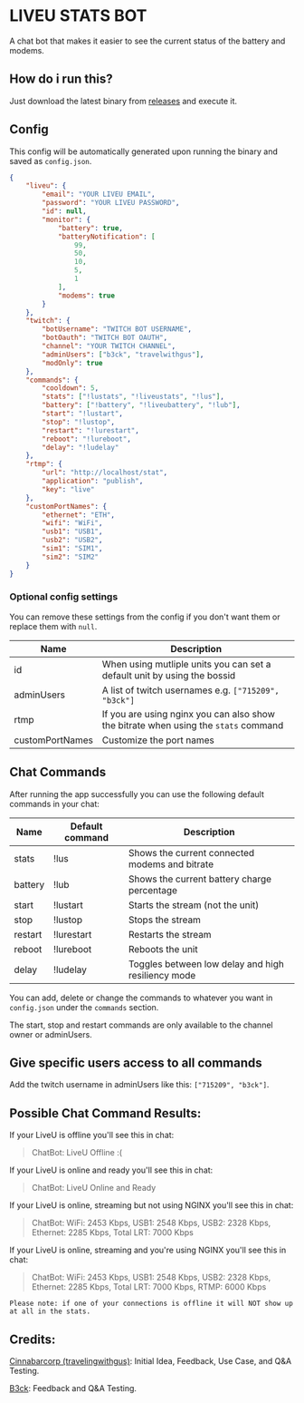 # LIVEU STATS BOT

A chat bot that makes it easier to see the current status of the battery and modems.

## How do i run this?

Just download the latest binary from [releases](https://github.com/BigChiefRick/liveu_stats_bot/releases) and execute it.

## Config

This config will be automatically generated upon running the binary and saved as `config.json`.

```JSON
{
    "liveu": {
        "email": "YOUR LIVEU EMAIL",
        "password": "YOUR LIVEU PASSWORD",
        "id": null,
        "monitor": {
            "battery": true,
            "batteryNotification": [
                99,
                50,
                10,
                5,
                1
            ],
            "modems": true
        }
    },
    "twitch": {
        "botUsername": "TWITCH BOT USERNAME",
        "botOauth": "TWITCH BOT OAUTH",
        "channel": "YOUR TWITCH CHANNEL",
        "adminUsers": ["b3ck", "travelwithgus"],
        "modOnly": true
    },
    "commands": {
        "cooldown": 5,
        "stats": ["!lustats", "!liveustats", "!lus"],
        "battery": ["!battery", "!liveubattery", "!lub"],
        "start": "!lustart",
        "stop": "!lustop",
        "restart": "!lurestart",
        "reboot": "!lureboot",
        "delay": "!ludelay"
    },
    "rtmp": {
        "url": "http://localhost/stat",
        "application": "publish",
        "key": "live"
    },
    "customPortNames": {
        "ethernet": "ETH",
        "wifi": "WiFi",
        "usb1": "USB1",
        "usb2": "USB2",
        "sim1": "SIM1",
        "sim2": "SIM2"
    }
}
```

### Optional config settings

You can remove these settings from the config if you don't want them or replace them with `null`.

| Name            | Description                                                                         |
| --------------- | ----------------------------------------------------------------------------------- |
| id              | When using mutliple units you can set a default unit by using the bossid            |
| adminUsers      | A list of twitch usernames e.g. `["715209", "b3ck"]`                                |
| rtmp            | If you are using nginx you can also show the bitrate when using the `stats` command |
| customPortNames | Customize the port names                                                            |

## Chat Commands

After running the app successfully you can use the following default commands in your chat:

| Name    | Default command | Description                                        |
| ------- | --------------- | -------------------------------------------------- |
| stats   | !lus            | Shows the current connected modems and bitrate     |
| battery | !lub            | Shows the current battery charge percentage        |
| start   | !lustart        | Starts the stream (not the unit)                   |
| stop    | !lustop         | Stops the stream                                   |
| restart | !lurestart      | Restarts the stream                                |
| reboot  | !lureboot       | Reboots the unit                                   |
| delay   | !ludelay        | Toggles between low delay and high resiliency mode |

You can add, delete or change the commands to whatever you want in `config.json` under the `commands` section.

The start, stop and restart commands are only available to the channel owner or adminUsers.

## Give specific users access to all commands

Add the twitch username in adminUsers like this: `["715209", "b3ck"]`.

## Possible Chat Command Results:

If your LiveU is offline you'll see this in chat:
> ChatBot: LiveU Offline :(  

If your LiveU is online and ready you'll see this in chat:
> ChatBot: LiveU Online and Ready  

If your LiveU is online, streaming but not using NGINX you'll see this in chat:
> ChatBot: WiFi: 2453 Kbps, USB1: 2548 Kbps, USB2: 2328 Kbps, Ethernet: 2285 Kbps, Total LRT: 7000 Kbps

If your LiveU is online, streaming and you're using NGINX you'll see this in chat:
> ChatBot: WiFi: 2453 Kbps, USB1: 2548 Kbps, USB2: 2328 Kbps, Ethernet: 2285 Kbps, Total LRT: 7000 Kbps, RTMP: 6000 Kbps

`Please note: if one of your connections is offline it will NOT show up at all in the stats.`

## Credits:
[Cinnabarcorp (travelingwithgus)](https://twitch.tv/travelwithgus): Initial Idea, Feedback, Use Case, and Q&A Testing.

[B3ck](https://twitch.tv/b3ck): Feedback and Q&A Testing.
